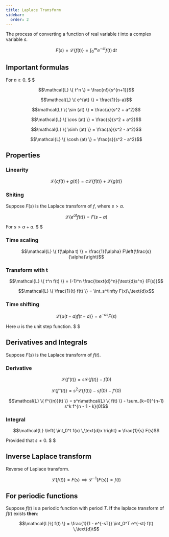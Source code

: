 ```yaml
---
title: Laplace Transform
sidebar:
  order: 2
---
```


The process of converting a function of real variable $t$ into a complex variable $s$.

```math
F(s) = \mathcal{L}\{ f(t) \} = \int_{0}^{\infty} e^{-st} f(t) \,\text{d}t
```

## Important formulas

For $n\ge 0$. $ $

```math
\mathcal{L} \{ t^n \} = \frac{n!}{s^{n+1}}
```

```math
\mathcal{L} \{ e^{at} \} = \frac{1}{s-a}
```

```math
\mathcal{L} \{ \sin (at) \} = \frac{a}{s^2 + a^2}
```

```math
\mathcal{L} \{ \cos (at) \} = \frac{s}{s^2 + a^2}
```


```math
\mathcal{L} \{ \sinh (at) \} = \frac{a}{s^2 - a^2}
```

```math
\mathcal{L} \{ \cosh (at) \} = \frac{s}{s^2 - a^2}
```

## Properties

### Linearity

```math
\mathcal{L} \{ cf(t) + g(t) \} = c\mathcal{L}\{ f(t) \} + \mathcal{L} \{ g(t) \}
```

### Shiting

Suppose $F(s)$ is the Laplace transform of $f$, where $s \gt \alpha$.

```math
\mathcal{L} \{ e^{at} f(t) \} = F(s-a)
```

For $s \gt \alpha + a$. $ $

### Time scaling

```math
\mathcal{L} \{ f(\alpha t) \} = \frac{1}{\alpha} F\left(\frac{s}{\alpha}\right)
```

### Transform with t

```math
\mathcal{L} \{ t^n f(t) \} = (-1)^n \frac{\text{d}^n}{\text{d}s^n} {F(s)}
```

```math
\mathcal{L} \{ \frac{1}{t} f(t) \} = \int_s^\infty F(x)\,\text{d}x
```

### Time shifting

```math
\mathcal{L}\{ u(t-a)f(t - a) \} = e^{-as}F(s)
```

Here $u$ is the unit step function. $ $

## Derivatives and Integrals

Suppose $F(s)$ is the Laplace transform of $f(t)$.

### Derivative

```math
\mathcal{L} \{ f'(t) \} = s\mathcal{L} \{ f(t) \} - f(0)
```

```math
\mathcal{L} \{ f''(t) \} = s^2\mathcal{L} \{ f(t) \} - sf(0) - f'(0)
```

```math
\mathcal{L} \{ f^{(n)}(t) \} = s^n\mathcal{L} \{ f(t) \} - \sum_{k=0}^{n-1} s^k f^{n - 1 - k}(0)
```

### Integral

```math
\mathcal{L} \left{ \int_0^t f(x) \,\text{d}x \right} = \frac{1}{s} F(s)
```

Provided that $s \neq 0$. $ $

## Inverse Laplace transform

Reverse of Laplace transform.

```math
\mathcal{L}\{ f(t) \} = F(s) \implies \mathcal{L}^{-1} \{ F(s) \} = f(t) 
```

## For periodic functions

Suppose $f(t)$ is a periodic function with period $T$. **If** the laplace transform of $f(t)$ exists **then**:

```math
\mathcal{L}\{ f(t) \} = \frac{1}{1 - e^{-sT}} \int_0^T e^{-st} f(t) \,\text{d}t
```
